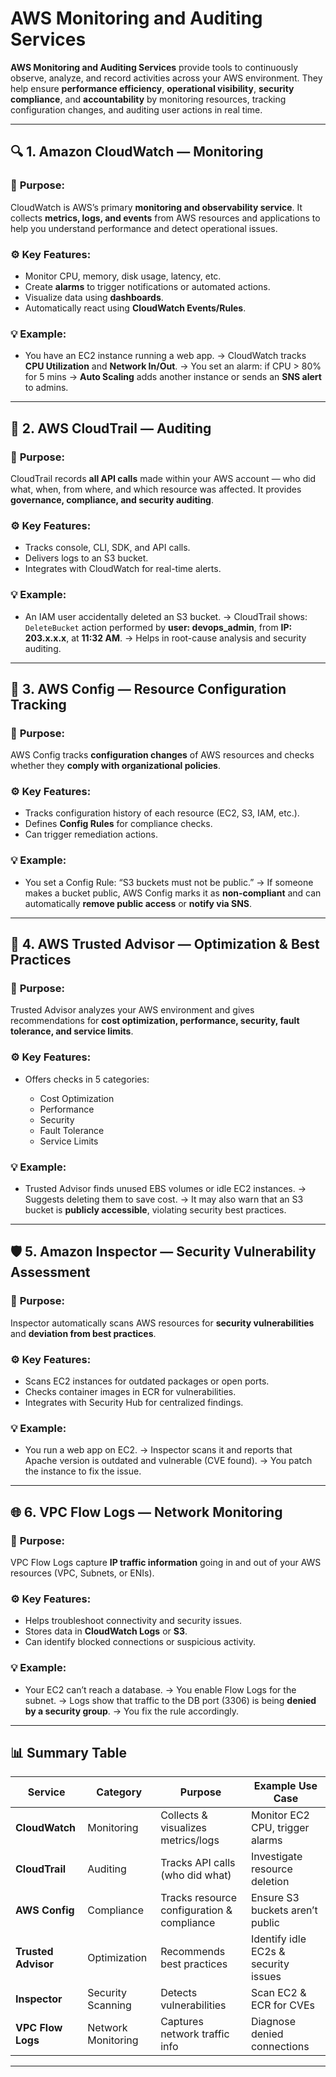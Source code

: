 # AWS Monitoring and Auditing Services

**AWS Monitoring and Auditing Services** provide tools to continuously observe, analyze, and record activities across your AWS environment.
They help ensure **performance efficiency**, **operational visibility**, **security compliance**, and **accountability** by monitoring resources, tracking configuration changes, and auditing user actions in real time.

---

## 🔍 **1. Amazon CloudWatch — Monitoring**

### 📘 **Purpose:**

CloudWatch is AWS’s primary **monitoring and observability service**. It collects **metrics, logs, and events** from AWS resources and applications to help you understand performance and detect operational issues.

### ⚙️ **Key Features:**

* Monitor CPU, memory, disk usage, latency, etc.
* Create **alarms** to trigger notifications or automated actions.
* Visualize data using **dashboards**.
* Automatically react using **CloudWatch Events/Rules**.

### 💡 **Example:**

* You have an EC2 instance running a web app.
  → CloudWatch tracks **CPU Utilization** and **Network In/Out**.
  → You set an alarm: if CPU > 80% for 5 mins → **Auto Scaling** adds another instance or sends an **SNS alert** to admins.

---

## 🧾 **2. AWS CloudTrail — Auditing**

### 📘 **Purpose:**

CloudTrail records **all API calls** made within your AWS account — who did what, when, from where, and which resource was affected.
It provides **governance, compliance, and security auditing**.

### ⚙️ **Key Features:**

* Tracks console, CLI, SDK, and API calls.
* Delivers logs to an S3 bucket.
* Integrates with CloudWatch for real-time alerts.

### 💡 **Example:**

* An IAM user accidentally deleted an S3 bucket.
  → CloudTrail shows: `DeleteBucket` action performed by **user: devops_admin**, from **IP: 203.x.x.x**, at **11:32 AM**.
  → Helps in root-cause analysis and security auditing.

---

## 🧩 **3. AWS Config — Resource Configuration Tracking**

### 📘 **Purpose:**

AWS Config tracks **configuration changes** of AWS resources and checks whether they **comply with organizational policies**.

### ⚙️ **Key Features:**

* Tracks configuration history of each resource (EC2, S3, IAM, etc.).
* Defines **Config Rules** for compliance checks.
* Can trigger remediation actions.

### 💡 **Example:**

* You set a Config Rule: “S3 buckets must not be public.”
  → If someone makes a bucket public, AWS Config marks it as **non-compliant** and can automatically **remove public access** or **notify via SNS**.

---

## 🧠 **4. AWS Trusted Advisor — Optimization & Best Practices**

### 📘 **Purpose:**

Trusted Advisor analyzes your AWS environment and gives recommendations for **cost optimization, performance, security, fault tolerance, and service limits**.

### ⚙️ **Key Features:**

* Offers checks in 5 categories:

  * Cost Optimization
  * Performance
  * Security
  * Fault Tolerance
  * Service Limits

### 💡 **Example:**

* Trusted Advisor finds unused EBS volumes or idle EC2 instances.
  → Suggests deleting them to save cost.
  → It may also warn that an S3 bucket is **publicly accessible**, violating security best practices.

---

## 🛡️ **5. Amazon Inspector — Security Vulnerability Assessment**

### 📘 **Purpose:**

Inspector automatically scans AWS resources for **security vulnerabilities** and **deviation from best practices**.

### ⚙️ **Key Features:**

* Scans EC2 instances for outdated packages or open ports.
* Checks container images in ECR for vulnerabilities.
* Integrates with Security Hub for centralized findings.

### 💡 **Example:**

* You run a web app on EC2.
  → Inspector scans it and reports that Apache version is outdated and vulnerable (CVE found).
  → You patch the instance to fix the issue.

---

## 🌐 **6. VPC Flow Logs — Network Monitoring**

### 📘 **Purpose:**

VPC Flow Logs capture **IP traffic information** going in and out of your AWS resources (VPC, Subnets, or ENIs).

### ⚙️ **Key Features:**

* Helps troubleshoot connectivity and security issues.
* Stores data in **CloudWatch Logs** or **S3**.
* Can identify blocked connections or suspicious activity.

### 💡 **Example:**

* Your EC2 can’t reach a database.
  → You enable Flow Logs for the subnet.
  → Logs show that traffic to the DB port (3306) is being **denied by a security group**.
  → You fix the rule accordingly.

---

## 📊 **Summary Table**

| **Service**         | **Category**       | **Purpose**                                | **Example Use Case**                 |
| ------------------- | ------------------ | ------------------------------------------ | ------------------------------------ |
| **CloudWatch**      | Monitoring         | Collects & visualizes metrics/logs         | Monitor EC2 CPU, trigger alarms      |
| **CloudTrail**      | Auditing           | Tracks API calls (who did what)            | Investigate resource deletion        |
| **AWS Config**      | Compliance         | Tracks resource configuration & compliance | Ensure S3 buckets aren’t public      |
| **Trusted Advisor** | Optimization       | Recommends best practices                  | Identify idle EC2s & security issues |
| **Inspector**       | Security Scanning  | Detects vulnerabilities                    | Scan EC2 & ECR for CVEs              |
| **VPC Flow Logs**   | Network Monitoring | Captures network traffic info              | Diagnose denied connections          |

---
